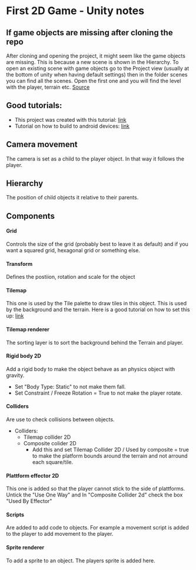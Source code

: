 # First 2D Game - Unity notes

## If game objects are missing after cloning the repo
After cloning and opening the project, it might seem like the game objects are missing. This is because a new scene is shown in the Hierarchy. 
To open an existing scene with game objects go to the Project view (usually at the bottom of unity when having default settings) then in the 
folder scenes you can find all the scenes. Open the first one and you will find the level with the player, terrain etc. [Source](https://forum.unity.com/threads/game-objects-missing-from-hierarchy-pane.23289/)

## Good tutorials:
- This project was created with this tutorial: [link](https://youtube.com/playlist?list=PLrnPJCHvNZuCVTz6lvhR81nnaf1a-b67U)
- Tutorial on how to build to android devices: [link](https://youtu.be/Nb62z3J4A_A)

## Camera movement
The camera is set as a child to the player object. In that way it follows the player.

## Hierarchy
The position of child objects it relative to their parents.

## Components
#### **Grid**
Controls the size of the grid (probably best to leave it as default) and if you want a squared grid, hexagonal grid or something else.

#### **Transform**
Defines the postiion, rotation and scale for the object

#### **Tilemap**
This one is used by the Tile palette to draw tiles in this object. This is used by the background and the terrain. Here is a good tutorial on how to set this up: [link](https://youtu.be/QkbGr1rAya8)

#### **Tilemap renderer**
The sorting layer is to sort the background behind the Terrain and player.

#### **Rigid body 2D**
Add a rigid body to make the object behave as an physics object with gravity.
- Set "Body Type: Static" to not make them fall.
- Set Constraint / Freeze Rotation = True to not make the player rotate.

#### **Colliders**
Are use to check collisions between objects. 
- Colliders:
    - Tilemap collider 2D
    - Composite colider 2D
        - Add this and set Tilemap Collider 2D / Used by composite = true to make the platform bounds around the terrain and not arround each square/tile.

#### **Plattform effector 2D**
This one is added so that the player cannot stick to the side of plattforms. Untick the "Use One Way" and In "Composite Collider 2d" check the box "Used By Effector"

#### **Scripts**
Are added to add code to objects. For example a movement script is added to the player to add movement to the player.

#### **Sprite renderer**
To add a sprite to an object. The players sprite is added here.
